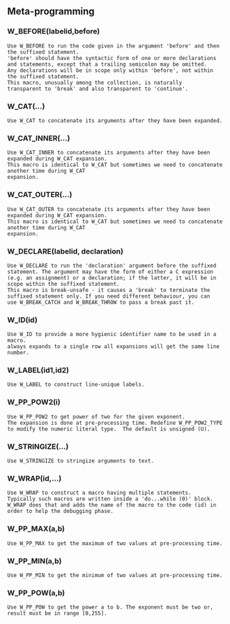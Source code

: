 ## Meta-programming
    
### W_BEFORE(labelid,before)
    Use W_BEFORE to run the code given in the argument 'before' and then
    the suffixed statement.
    'before' should have the syntactic form of one or more declarations
    and statements, except that a trailing semicolon may be omitted.
    Any declarations will be in scope only within 'before', not within
    the suffixed statement.
    This macro, unusually among the collection, is naturally
    transparent to 'break' and also transparent to 'continue'.
    
### W_CAT(...)
    Use W_CAT to concatenate its arguments after they have been expanded.
    
### W_CAT_INNER(...)
    Use W_CAT_INNER to concatenate its arguments after they have been expanded during W_CAT expansion.
    This macro is identical to W_CAT but sometimes we need to concatenate another time during W_CAT
    expansion.
    
### W_CAT_OUTER(...)
    Use W_CAT_OUTER to concatenate its arguments after they have been expanded during W_CAT expansion.
    This macro is identical to W_CAT but sometimes we need to concatenate another time during W_CAT
    expansion.
    
### W_DECLARE(labelid, declaration)
    Use W_DECLARE to run the 'declaration' argument before the suffixed
    statement. The argument may have the form of either a C expression
    (e.g. an assignment) or a declaration; if the latter, it will be in
    scope within the suffixed statement.
    This macro is break-unsafe - it causes a 'break' to terminate the
    suffixed statement only. If you need different behaviour, you can
    use W_BREAK_CATCH and W_BREAK_THROW to pass a break past it.
    
### W_ID(id)
    Use W_ID to provide a more hygienic identifier name to be used in a macro.
    always expands to a single row all expansions will get the same line number.
    
### W_LABEL(id1,id2)
    
    
    Use W_LABEL to construct line-unique labels.
    
### W_PP_POW2(i)
    Use W_PP_POW2 to get power of two for the given exponent.
    The expansion is done at pre-processing time. Redefine W_PP_POW2_TYPE
    to modify the numeric literal type.  The default is unsigned (U).
    
### W_STRINGIZE(...)
    Use W_STRINGIZE to stringize arguments to text.
    
### W_WRAP(id,...)
    Use W_WRAP to construct a macro having multiple statements.
    Typically such macros are written inside a 'do...while (0)' block.
    W_WRAP does that and adds the name of the macro to the code (id) in
    order to help the debugging phase.
    
### W_PP_MAX(a,b)
    Use W_PP_MAX to get the maximum of two values at pre-processing time.
    
### W_PP_MIN(a,b)
    Use W_PP_MIN to get the minimum of two values at pre-processing time.
    
### W_PP_POW(a,b)
    Use W_PP_POW to get the power a to b. The exponent must be two or, result must be in range [0,255].
